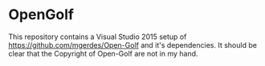 # OpenGolf

This repository contains a Visual Studio 2015 setup of https://github.com/mgerdes/Open-Golf and it's dependencies. It should be clear that the Copyright of Open-Golf are not in my hand.

